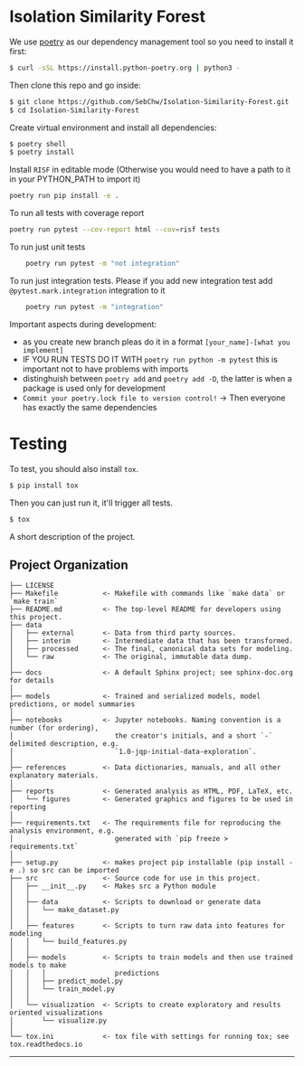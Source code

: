 Isolation Similarity Forest
==============================

We use [poetry](https://python-poetry.org/) as our dependency management tool so you need to install it first:
```sh
$ curl -sSL https://install.python-poetry.org | python3 -
```

Then clone this repo and go inside:
```sh
$ git clone https://github.com/SebChw/Isolation-Similarity-Forest.git
$ cd Isolation-Similarity-Forest
```

Create virtual environment and install all dependencies:
```sh
$ poetry shell
$ poetry install
```

Install `RISF` in editable mode (Otherwise you would need to have a path to it in your PYTHON_PATH to import it)
```sh
poetry run pip install -e .
```

To run all tests with coverage report
```sh
poetry run pytest --cov-report html --cov=risf tests
```

To run just unit tests
```sh
    poetry run pytest -m "not integration"
```

To run just integration tests. Please if you add new integration test add `@pytest.mark.integration` integration to it
```sh
    poetry run pytest -m "integration"
```

Important aspects during development:
* as you create new branch pleas do it in a format `[your_name]-[what you implement]`
* IF YOU RUN TESTS DO IT WITH `poetry run python -m pytest` this is important not to have problems with imports
* distinghuish between `poetry add` and `poetry add -D`, the latter is when a package is used only for development 
* `Commit your poetry.lock file to version control!` -> Then everyone has exactly the same dependencies

# Testing
To test, you should also install `tox`.

```sh 
$ pip install tox 
```
Then you can just run it, it'll trigger all tests.
```sh
$ tox
```


A short description of the project.

Project Organization
------------

    ├── LICENSE
    ├── Makefile           <- Makefile with commands like `make data` or `make train`
    ├── README.md          <- The top-level README for developers using this project.
    ├── data
    │   ├── external       <- Data from third party sources.
    │   ├── interim        <- Intermediate data that has been transformed.
    │   ├── processed      <- The final, canonical data sets for modeling.
    │   └── raw            <- The original, immutable data dump.
    │
    ├── docs               <- A default Sphinx project; see sphinx-doc.org for details
    │
    ├── models             <- Trained and serialized models, model predictions, or model summaries
    │
    ├── notebooks          <- Jupyter notebooks. Naming convention is a number (for ordering),
    │                         the creator's initials, and a short `-` delimited description, e.g.
    │                         `1.0-jqp-initial-data-exploration`.
    │
    ├── references         <- Data dictionaries, manuals, and all other explanatory materials.
    │
    ├── reports            <- Generated analysis as HTML, PDF, LaTeX, etc.
    │   └── figures        <- Generated graphics and figures to be used in reporting
    │
    ├── requirements.txt   <- The requirements file for reproducing the analysis environment, e.g.
    │                         generated with `pip freeze > requirements.txt`
    │
    ├── setup.py           <- makes project pip installable (pip install -e .) so src can be imported
    ├── src                <- Source code for use in this project.
    │   ├── __init__.py    <- Makes src a Python module
    │   │
    │   ├── data           <- Scripts to download or generate data
    │   │   └── make_dataset.py
    │   │
    │   ├── features       <- Scripts to turn raw data into features for modeling
    │   │   └── build_features.py
    │   │
    │   ├── models         <- Scripts to train models and then use trained models to make
    │   │   │                 predictions
    │   │   ├── predict_model.py
    │   │   └── train_model.py
    │   │
    │   └── visualization  <- Scripts to create exploratory and results oriented visualizations
    │       └── visualize.py
    │
    └── tox.ini            <- tox file with settings for running tox; see tox.readthedocs.io


--------
